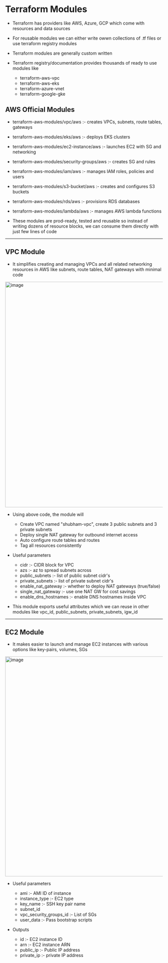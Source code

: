 # Terraform Modules

- Terraform has providers like AWS, Azure, GCP which come with resources and data sources
- For reusable modules we can either write owwn collections of .tf files or use terraform registry modules

- Terraform modules are generally custom written
- Terraform registry/documentation provides thousands of ready to use modules like
  - terraform-aws-vpc
  - terraform-aws-eks
  - terraform-azure-vnet
  - terraform-google-gke
 
AWS Official Modules
-
- terraform-aws-modules/vpc/aws :- creates VPCs, subnets, route tables, gateways
- terraform-aws-modules/eks/aws :- deploys EKS clusters
- terraform-aws-modules/ec2-instance/aws :- launches EC2 with SG and networking
- terraform-aws-modules/security-groups/aws :- creates SG and rules
- terraform-aws-modules/iam/aws :- manages IAM roles, policies and users
- terraform-aws-modules/s3-bucket/aws :- creates and configures S3 buckets
- terraform-aws-modules/rds/aws :- provisions RDS databases
- terraform-aws-modules/lambda/aws :- manages AWS lambda functions

- These modules are prod-ready, tested and reusable so instead of writing dozens of resource blocks, we can consume them directly with just few lines of code

------------------------------------------------------------------------------------

VPC Module
-
- It simplifies creating and managing VPCs and all related networking resources in AWS like subnets, route tables, NAT gateways with minimal code

<img width="1548" height="720" alt="image" src="https://github.com/user-attachments/assets/eb037552-14f0-4766-9a06-9c1af90ee05a" />

- Using above code, the module will
  - Create VPC named "shubham-vpc", create 3 public subnets and 3 private subnets
  - Deploy single NAT gateway for outbound internet access
  - Auto configure route tables and routes
  - Tag all resources consistently
 
- Useful parameters
  - cidr :- CIDR block for VPC
  - azs :- az to spread subnets across
  - public_subnets :- list of public subnet cidr's
  - private_subnets :- list of private subnet cidr's
  - enable_nat_gateway :- whether to deploy NAT gateways (true/false)
  - single_nat_gateway :- use one NAT GW for cost savings
  - enable_dns_hostnames :- enable DNS hostnames inside VPC
 
- This module exports useful attributes which we can reuse in other modules like vpc_id, public_subnets, private_subnets, igw_id

------------------------------------------------------------------------------------

EC2 Module
-
- It makes easier to launch and manage EC2 instances with various options like key-pairs, volumes, SGs

<img width="1511" height="702" alt="image" src="https://github.com/user-attachments/assets/7a4d08fb-bdaa-4a6c-830a-85453853b9b6" />

- Useful parameters
  - ami :- AMI ID of instance
  - instance_type :- EC2 type
  - key_name :- SSH key pair name
  - subnet_id
  - vpc_security_groups_id :- List of SGs
  - user_data :- Pass bootstrap scripts
 
- Outputs
  - id :- EC2 instance ID
  - arn :- EC2 instance ARN
  - public_ip :- Public IP address
  - private_ip :- private IP address
